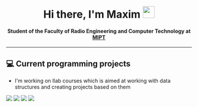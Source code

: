 <h1 align="center">Hi there, I'm Maxim</a> 
<img src="https://github.com/blackcater/blackcater/raw/main/images/Hi.gif" height="32"/></h1>
<h4 align="center">Student of the Faculty of Radio Engineering and Computer Technology at <a href="https://en.wikipedia.org/wiki/Moscow_Institute_of_Physics_and_Technology" target="_blank">MIPT</a></h4>  

---
  
 ## 💻 Current programming projects 
 - I'm working on Ilab courses which is aimed at working with data structures and creating projects based on them

[![](https://raw.githubusercontent.com/vn7n24fzkq/github-profile-summary-cards-example/master/profile-summary-card-output/default/0-profile-details.svg)](https://github.com/MaxGroshev)
[![](https://raw.githubusercontent.com/vn7n24fzkq/github-profile-summary-cards-example/master/profile-summary-card-output/default/1-repos-per-language.svg)](https://github.com/vn7n24fzkq/github-profile-summary-cards) [![](https://raw.githubusercontent.com/vn7n24fzkq/github-profile-summary-cards-example/master/profile-summary-card-output/default/2-most-commit-language.svg)](https://github.com/vn7n24fzkq/github-profile-summary-cards)
[![](https://raw.githubusercontent.com/vn7n24fzkq/github-profile-summary-cards-example/master/profile-summary-card-output/default/3-stats.svg)](https://github.com/vn7n24fzkq/github-profile-summary-cards)


<!--
**MaxGroshev/MaxGroshev** is a ✨ _special_ ✨ repository because its `README.md` (this file) appears on your GitHub profile.

Here are some ideas to get you started:

- 🔭 I’m currently working on ...
- 🌱 I’m currently learning ...
- 👯 I’m looking to collaborate on ...
- 🤔 I’m looking for help with ...
- 💬 Ask me about ...
- 📫 How to reach me: ...
- 😄 Pronouns: ...
- ⚡ Fun fact: ...
-->
